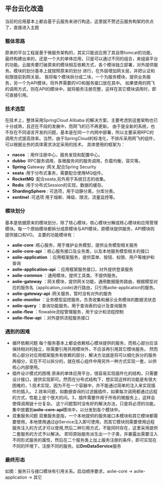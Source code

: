 ## 平台云化改造
当前的应用基本上都会基于云服务来进行构造，这里就不赘述云服务构架的优点了，直接进入主题
### 整体思路
原来的平台工程是基于微服务架构的，其实只能说应用了其自带tomcat的功能，最终构建出来的，还是一个大的单体应用，只是可以通过不同的组合，来组装平台的功能。云服务要打破原来的模块相互依赖方式，各个模块独立部署，对外提供服务。模块的划分基本上就按照原来的划分 进行，在外层增加网关层，并把认证和权限提前到网关层。
我将每个模块拆分成二块，一个为服务模块，提供业务服务，另一个为API模块，将外界需要的VO和服务接口放在其中。
如果使用的网飞的调用方式，则在API的模块中，就将服务注册完整，这样在其它模块调用时，即可直接引用。
### 技术选型
在技术上，整体采用SpringCloud Alibaba 的解决方案，主要考虑到这套架构也已十分成熟，且还在不段的发展中，而网飞的已不再更新。
由于是全新的系统，也不存在不同语言开发的问题，基本是在同一个内网中部署，所以主要采用RPC的调用方式提高效率。当然，由于SpringCloud的标准化，不排斥采用网飞的组件，可以根据业务的具体需求决定采用的技术。
具体使用的框架为：
- **nacos** ：用作注册中心，服务发现和配置中心。
- **dubbo** :RPC服务调用，各微服务间的服务调用，负载均衡，容灾等。
- **Spring** Gateway :网关,配合Spring Security
- **seata** :用于分布式事务，需要配合使用MQ组件。
- **RocketMQ** :配合seata,另外用于系统日志的收集。
- **Redis** :用于分布式Session的实现，数据的缓存。
- **ShardingSphere** : 可选项，用于动静分离，分库分表。
- **sentinel** :可选项 用于熔断、降级、限流，流量监控等。

### 模块划分
基本是依据原来的模块划分，除了核心模块，核心模块分解成核心模块和应用管理模块。每一个原始模块都拆分成原模块与API模块，原模块提供服务，API模块则提供接口和VO。
主要的功能模块有：
- **aolie-core** :核心服务，用于维护业务模型，提供业务模型相关服务
- **aolie-core-api** ：核心服务接口及业务类，以及本地服务模型相关的接口
- **aolie-application** ：应用框架服务，提供菜单、按钮、权限、用户等维护和查询
- **aolie-application-api** ：应用框架服务接口，对外提供登录服务
- **aolie-common** ：通用模块，提供工具类。不提供服务。
- **aolie-gateway** ：网关模块，提供网关功能，通用数据服务路由，根据模型对应的服务名（application_code)进行路由，只引用aolie-application的服务。
- **aolie-gateway-api** :网关服务，暂时没有对外的服务
- **aolie-monitor** ：业务模型监控服务，负责收集和展示业务模块的数据流状态
- **aolie-query** ：查询功能服务。用于查询表的设计及查询服务
- **aolie-flow**  ：flowable流程管理服务，用于设计和流程控制
- **aolie-flow-api** ：对外提供流程服务接口

### 遇到的困难
 + 循环依赖问题
 每个服务基本上都会依赖核心模块提供的服务，而核心部分应该保持相对的独立，除需要引用共用模块外，不应该再引用其它模块服务。
 然而核心部分对应用框架服务有依赖的部分，解决方法就是将可以细化拆分的服务再细分，实在不可以拆分的，就在核心组件中用另外一种方式实现一套，以供核心内部使用。
 + 插件设计模式的困境
 原来的单体应用平台，很容易实现插件化的结构，只需要设计接口，提供实现即可。然而在分布式结构下，想实现这样的功能是有很大困难的，1.技术实现，因为不在一个容器中，并不能通过简单的注入来实现插件的插入。
 2.效率问题，如数据查询的过滤器插件，如果每次调用都通过远程的方式，性能上是个很大的问。3，插件需要作用于所有的微服务上，这样会使得调用链十分复杂。
 这个问题暂时没有好的解决办法，只是将必须的功能，集中放置到**aolie-core-api**模块中，以分发到各个模块中。
 + 双重服务问题
 双重服务是指，一个本地提供的服务接口本模块和其它模块都需要使用，本地使用通过@Service注入即可使用，而其它模块则需要使用远程服务注入的方式才可以使用,然后二种引用方式，不能同时存在，这里采用提供二套服务的方式予以解决。
 即将原始服务派生出一个子类，并暴露出需要注入不同形式服务的属性，然后在二个服务类上加上服务注册的条件，即可实现在不同的环境下，注册不同的服务。如**DmDataService**服务

### 最终形态
如图：服务只与接口模块有引用关系。启动顺序要求，aolie-core -> aolie-application -> 其它